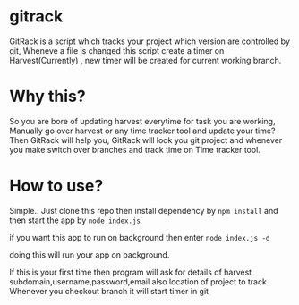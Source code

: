 # gitrack
GitRack is a script which tracks your project which version are controlled by git, Wheneve a file is changed this script create a timer on Harvest(Currently) , new timer will be created for current working branch. 


# Why this?
So you are bore of updating harvest everytime for task you are working,
Manually  go over harvest or any time tracker tool and update your time?
Then GitRack will help you, GitRack will look you git project and whenever
you make switch over branches and track time on Time tracker tool.

# How to use?
Simple.. Just clone this repo
then install dependency by
``npm install``
and then start the app by
``node index.js``

if you want this app to run on background then enter
``node index.js -d``

doing this will run your app on background.

If this is your first time then program will ask for details
of harvest subdomain,username,password,email
also location of project to track
Whenever you checkout branch it will start timer in git
